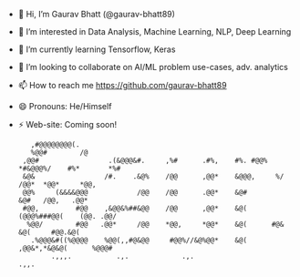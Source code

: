 - 👋 Hi, I’m Gaurav Bhatt (@gaurav-bhatt89)
- 👀 I’m interested in Data Analysis, Machine Learning, NLP, Deep Learning
- 🌱 I’m currently learning Tensorflow, Keras
- 💞️ I’m looking to collaborate on AI/ML problem use-cases, adv. analytics
- 📫 How to reach me https://github.com/gaurav-bhatt89
- 😄 Pronouns: He/Himself
- ⚡ Web-site: Coming soon!
  
         ,#@@@@@@@@(.                                                                             
         %@@#        /@                                                                             
       ,@@#                 .(&@@@&#.     ,%#      .#%,    #%. #@@%   *#&@@@%/    #%*       *%#     
       &@&                 /#.    .&@%    /@@      ,@@*    &@@@,     %/     /@@*  *@@*     *@@,     
       @@%     (&&&&@@@            /@@    /@@      .@@*    &@#               &@#   /@@,   .@@*      
       #@@,         #@@    ,&@@&%##&@@    /@@      ,@@*    &@(       (@@@%###@@(    (@@. .@@/       
        %@@/        #@@   .@@*     /@@    *@@,     *@@*    &@(      #@&      &@(     #@@.&@(        
         .%@@@&#((%@@@@    %@@(,,#@&@@     #@@%//&@%@@*    &@(      ,@@&*,*&@&@(      %@@@#         
              .,,,.           .,.             .,.                      .,,.                        
<!---
gaurav-bhatt89/gaurav-bhatt89 is a ✨ special ✨ repository because its `README.md` (this file) appears on your GitHub profile.
You can click the Preview link to take a look at your changes.
--->
